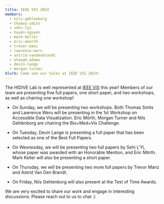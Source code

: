 ```yaml
---
title: IEEE VIS 2024
members:
  - nils-gehlenborg
  - thomas-smits
  - sehi-lyi
  - huyen-nguyen
  - mark-keller
  - eric-moerth
  - trevor-manz
  - lawrence-weru
  - astrid-vandenbrandt
  - etowah-adams
  - devin-lange
  - morgan-turner
blurb: Come see our talks at IEEE VIS 2024!
---
```


The HIDIVE Lab is well represented at [IEEE VIS](https://ieeevis.org/year/2024/welcome) this year! Members of our team are presenting five full papers, one short paper, and two workshops, as well as chairing one workshop!

- On Sunday, we will be presenting two workshops. Both Thomas Smits and Lawrence Weru will be presenting in the 1st Workshop on Accessible Data Visualization. Eric Mörth, Morgan Turner and Nils Gehlenborg are chairing the Bio+Med+Vis Challenge.

- On Tuesday, Devin Lange is presenting a full paper that has been selected as one of the Best Full Papers. 

- On Wesnesday, we will be presenting two full papers by Sehi L'Yi, whose paper was awarded with an Honorable Mention, and Eric Mörth. Mark Keller will also be presenting a short paper.

- On Thursday, we will be presenting two more full papers by Trevor Manz and Astrid Van Den Brandt.

- On Friday, Nils Gehlenborg will also present at the Test of Time Awards. 

We are very excited to share our work and engage in interesting discussions. Please reach out to us to chat :)